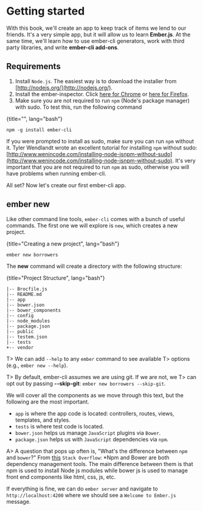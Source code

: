 # Getting started

With this book, we'll create an app to keep track of items
we lend to our friends. It's a very simple app, but it will allow us to
learn **Ember.js**. At the same time, we'll learn how to use ember-cli
generators, work with third party libraries, and write
**ember-cli add-ons**.

## Requirements

1. Install `Node.js`. The easiest way is to download the installer from [http://nodejs.org/](http://nodejs.org/).
2. Install the ember-inspector. Click [here for Chrome](https://chrome.google.com/webstore/detail/ember-inspector/bmdblncegkenkacieihfhpjfppoconhi?hl=en) or [here for Firefox](https://chrome.google.com/webstore/detail/ember-inspector/bmdblncegkenkacieihfhpjfppoconhi?hl=en).
3. Make sure you are not required to run `npm` (Node's package manager) with sudo. To test this, run the following command

{title="", lang="bash"}
~~~~~~~~
npm -g install ember-cli
~~~~~~~~

If you were prompted to install as sudo, make sure you can run
`npm` without it. Tyler Wendlandt wrote an excellent tutorial for
installing `npm` without sudo:
[http://www.wenincode.com/installing-node-jsnpm-without-sudo](http://www.wenincode.com/installing-node-jsnpm-without-sudo).
It's very important that you are not required to run `npm` as sudo,
otherwise you will have problems when running ember-cli.

All set? Now let's create our first ember-cli app.

## ember new

Like other command line tools, `ember-cli` comes with a bunch of useful
commands. The first one we will explore is `new`, which creates a
new project.

{title="Creating a new project", lang="bash"}
~~~~~~~~
ember new borrowers
~~~~~~~~

The **new** command will create a directory with the following structure:


{title="Project Structure", lang="bash"}
~~~~~~~~
|-- Brocfile.js
|-- README.md
|-- app
|-- bower.json
|-- bower_components
|-- config
|-- node_modules
|-- package.json
|-- public
|-- testem.json
|-- tests
+-- vendor
~~~~~~~~

T> We can add `--help` to any `ember` command to see available
T> options (e.g., `ember new --help`).

T> By default, ember-cli assumes we are using git. If we are not, we
T> can opt out by passing **--skip-git**: `ember new borrowers --skip-git`.

We will cover all the components as we move through this text, but the following are the most important.

- `app` is where the app code is located: controllers, routes, views, templates, and styles.
- `tests` is where test code is located.
- `bower.json` helps us manage `JavaScript` plugins via `Bower`.
- `package.json` helps us with `JavaScript` dependencies via `npm`.

A> A question that pops up often is, "What's the difference between `npm` and `bower`?" From [this](http://stackoverflow.com/questions/21198977/difference-between-grunt-npm-and-bower-package-json-vs-bower-json/21199026#21199026) `Stack Overflow`: *Npm and Bower are both dependency management tools. The main difference between them is that npm is used to install Node js modules while bower js is used to manage front end components like html, css, js, etc.

If everything is fine, we can do `ember server` and navigate to `http://localhost:4200` where we should see a `Welcome to Ember.js` message.
